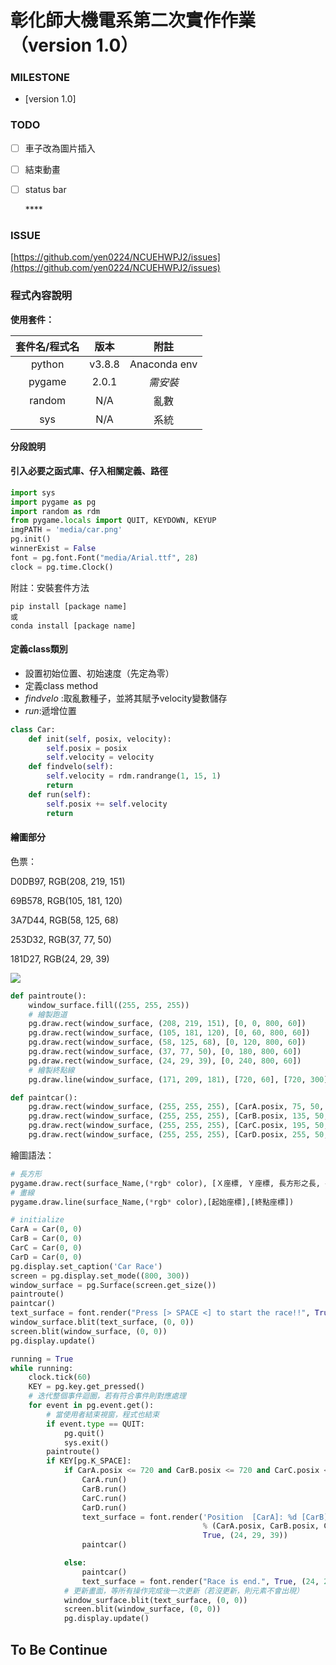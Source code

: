 # 彰化師大機電系第二次實作作業（version 1.0）

### MILESTONE

* \[version 1.0\]

### TODO

* [ ] 車子改為圖片插入 
* [ ] 結束動畫 
* [ ] status bar

  \*\*\*\*

### **ISSUE**

[https://github.com/yen0224/NCUEHWPJ2/issues](https://github.com/yen0224/NCUEHWPJ2/issues)

### **程式內容說明**

**使用套件：**

| 套件名/程式名 | 版本 | 附註 |
| :---: | :---: | :---: |
| python | v3.8.8 | Anaconda env |
| pygame | 2.0.1 | _需安裝_ |
| random | N/A | 亂數 |
| sys | N/A | 系統 |

**分段說明**

#### **引入必要之函式庫、仔入相關定義、路徑**

```python
import sys
import pygame as pg
import random as rdm
from pygame.locals import QUIT, KEYDOWN, KEYUP
imgPATH = 'media/car.png'
pg.init()
winnerExist = False
font = pg.font.Font("media/Arial.ttf", 28)
clock = pg.time.Clock()
```

附註：安裝套件方法

```text
pip install [package name]
或
conda install [package name]
```

#### **定義class類別**

* 設置初始位置、初始速度（先定為零）
* 定義class method
* _findvelo_ :取亂數種子，並將其賦予velocity變數儲存
* _run_:遞增位置

```python
class Car: 
    def init(self, posix, velocity): 
        self.posix = posix 
        self.velocity = velocity
    def findvelo(self): 
        self.velocity = rdm.randrange(1, 15, 1) 
        return
    def run(self): 
        self.posix += self.velocity 
        return
```

#### 繪圖部分

色票：

D0DB97, RGB\(208, 219, 151\)

69B578, RGB\(105, 181, 120\)

3A7D44, RGB\(58, 125, 68\)

253D32, RGB\(37, 77, 50\)

181D27, RGB\(24, 29, 39\)

![](https://i.imgur.com/zroyEIB.png)

```python
def paintroute():
    window_surface.fill((255, 255, 255))
    # 繪製跑道
    pg.draw.rect(window_surface, (208, 219, 151), [0, 0, 800, 60])
    pg.draw.rect(window_surface, (105, 181, 120), [0, 60, 800, 60])
    pg.draw.rect(window_surface, (58, 125, 68), [0, 120, 800, 60])
    pg.draw.rect(window_surface, (37, 77, 50), [0, 180, 800, 60])
    pg.draw.rect(window_surface, (24, 29, 39), [0, 240, 800, 60])
    # 繪製終點線
    pg.draw.line(window_surface, (171, 209, 181), [720, 60], [720, 300], 2)

def paintcar():
    pg.draw.rect(window_surface, (255, 255, 255), [CarA.posix, 75, 50, 30])
    pg.draw.rect(window_surface, (255, 255, 255), [CarB.posix, 135, 50, 30])
    pg.draw.rect(window_surface, (255, 255, 255), [CarC.posix, 195, 50, 30])
    pg.draw.rect(window_surface, (255, 255, 255), [CarD.posix, 255, 50, 30])
```

繪圖語法：

```python
# 長方形
pygame.draw.rect(surface_Name,(*rgb* color), [Ｘ座標, Ｙ座標, 長方形之長, 長方形之寬])
# 畫線
pygame.draw.line(surface_Name,(*rgb* color),[起始座標],[終點座標])
```

```python
# initialize
CarA = Car(0, 0)
CarB = Car(0, 0)
CarC = Car(0, 0)
CarD = Car(0, 0)
pg.display.set_caption('Car Race')
screen = pg.display.set_mode((800, 300))
window_surface = pg.Surface(screen.get_size())
paintroute()
paintcar()
text_surface = font.render("Press [> SPACE <] to start the race!!", True, (24, 29, 39))
window_surface.blit(text_surface, (0, 0))
screen.blit(window_surface, (0, 0))
pg.display.update()
```

```python
running = True
while running:
    clock.tick(60)
    KEY = pg.key.get_pressed()
    # 迭代整個事件迴圈，若有符合事件則對應處理
    for event in pg.event.get():
        # 當使用者結束視窗，程式也結束
        if event.type == QUIT:
            pg.quit()
            sys.exit()
        paintroute()
        if KEY[pg.K_SPACE]:
            if CarA.posix <= 720 and CarB.posix <= 720 and CarC.posix <= 720 and CarD.posix <= 720:
                CarA.run()
                CarB.run()
                CarC.run()
                CarD.run()
                text_surface = font.render('Position  [CarA]: %d [CarB]: %d [CarC]: %d [CarD]: %d'
                                           % (CarA.posix, CarB.posix, CarC.posix, CarD.posix),
                                           True, (24, 29, 39))
                paintcar()

            else:
                paintcar()
                text_surface = font.render("Race is end.", True, (24, 29, 39))
            # 更新畫面，等所有操作完成後一次更新（若沒更新，則元素不會出現）
            window_surface.blit(text_surface, (0, 0))
            screen.blit(window_surface, (0, 0))
            pg.display.update()
```

## To Be Continue

